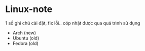 # Linux-note
1 số ghi chú cài đặt, fix lỗi.. cóp nhặt được qua quá trình sử dụng
- Arch (new)
- Ubuntu (old)
- Fedora (old)
